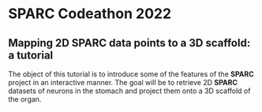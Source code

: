 # **SPARC Codeathon 2022**
## Mapping 2D **SPARC** data points to a 3D scaffold: a tutorial
The object of this tutorial is to introduce some of the features of the **SPARC** project in an interactive manner. The goal will be to retrieve 2D **SPARC** datasets of neurons in the stomach and project them onto a 3D scaffold of the organ.  
